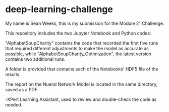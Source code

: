 # deep-learning-challenge

My name is Sean Weeks, this is my submission for the Module 21 Challenge.

This repository includes the two Jupyter Notebook and Python codes:

"AlphabetSoupCharity" contains the code that recorded the first five runs that required different adjustments to make the model as accurate as possible, while "AlphabetSoupCharity_Optimization", the latest version contains two additional runs.

A folder is provided that contains each of the Notebooks' HDF5 file of the results.

The report on the Nueral Network Model is located in the same directory, saved as a PDF.

-XPert Learning Assistant, used to review and double-check the code as needed.
